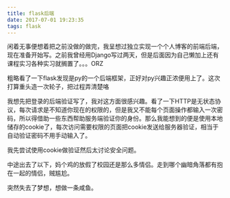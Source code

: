 ```yaml
---
title: flask后端
date: 2017-07-01 19:23:35
tags: flask
---
```


闲着无事便想着把之前没做的做完，我呈想过独立实现一个个人博客的前端后端，现在准备开始写。之前我曾经用Django写过两天，但是后面因为自己懒加上还有课程实习各种实习就搁置了。。。ORZ

粗略看了一下flask发现是py的一个后端框架，正好对py兴趣正浓便用上了。这次打算重头造一次轮子，把过程弄清楚咯

我想先把登录的后端验证写了，我对这方面很感兴趣。看了一下HTTP是无状态协议，每次请求是不知道你现在的权限的，但是我又不能每个页面操作都输入一次密码，所以得借助一些东西帮助服务端验证你的身份。那么我能想到的便是使用本地储存的cookie了，每次访问需要权限的页面把cookie发送给服务器验证，相当于自动验证密码不用手动输入了。

我先尝试使用cookie做验证然后太讨论安全问题。

中途出去了以下，妈个鸡的放假了校园还是那么多情侣。走到哪个幽暗角落都有抱在一起的情侣，贼尴尬。

突然失去了梦想，想做一条咸鱼。